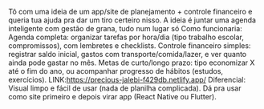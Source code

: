 Tô com uma ideia de um app/site de planejamento + controle financeiro e queria tua ajuda pra dar um tiro certeiro nisso. A ideia é juntar uma agenda inteligente com gestão de grana, tudo num lugar só
Como funcionaria:
Agenda completa: organizar tarefas por hora/dia (tipo trabalho escolar, compromissos), com lembretes e checklists.
Controle financeiro simples: registrar saldo inicial, gastos com transporte/comida/lazer, e ver quanto ainda pode gastar no mês.
Metas de curto/longo prazo: tipo economizar X até o fim do ano, ou acompanhar progresso de hábitos (estudos, exercícios).
LINK:https://precious-jalebi-f429db.netlify.app/
Diferencial:
Visual limpo e fácil de usar (nada de planilha complicada).
Dá pra usar como site primeiro e depois virar app (React Native ou Flutter).
